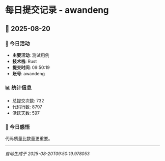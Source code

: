 # 每日提交记录 - awandeng

## 📅 2025-08-20

### 🎯 今日活动
- **主要活动**: 测试用例
- **技术栈**: Rust
- **提交时间**: 09:50:19
- **账号**: awandeng

### 📊 统计信息
- 总提交次数: 732
- 代码行数: 8797
- 活跃天数: 597

### 💭 今日感悟
代码质量比数量更重要。

---
*自动生成于 2025-08-20T09:50:19.978053*
